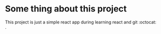 # Some thing about this project 
This project is just a simple react app during learning react and git :octocat: .
